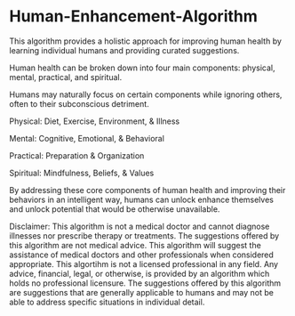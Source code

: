 # Human-Enhancement-Algorithm

This algorithm provides a holistic approach for improving human health by learning individual humans and providing curated suggestions.

Human health can be broken down into four main components: physical, mental, practical, and spiritual.

Humans may naturally focus on certain components while ignoring others, often to their subconscious detriment. 

Physical: Diet, Exercise, Environment, & Illness

Mental: Cognitive, Emotional, & Behavioral

Practical: Preparation & Organization

Spiritual: Mindfulness, Beliefs, & Values 

By addressing these core components of human health and improving their behaviors in an intelligent way, humans can unlock enhance themselves and unlock potential that would be otherwise unavailable.



Disclaimer: This algorithm is not a medical doctor and cannot diagnose illnesses nor prescribe therapy or treatments. The suggestions offered by this algorithm are not medical advice. This algorithm will suggest the assistance of medical doctors and other professionals when considered appropriate. This algortihm is not a licensed professional in any field. Any advice, financial, legal, or otherwise, is provided by an algorithm which holds no professional licensure. The suggestions offered by this algorithm are suggestions that are generally applicable to humans and may not be able to address specific situations in individual detail.  
